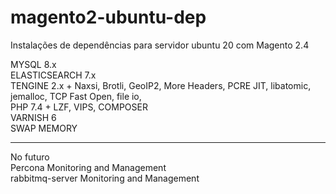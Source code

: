 # magento2-ubuntu-dep
Instalações de dependências para servidor ubuntu 20 com Magento 2.4

MYSQL 8.x <br>
ELASTICSEARCH 7.x <br>
TENGINE 2.x + Naxsi, Brotli, GeoIP2, More Headers, PCRE JIT, libatomic, jemalloc, TCP Fast Open, file io, <br>
PHP 7.4 + LZF, VIPS, COMPOSER <br>
VARNISH 6  <br>
SWAP MEMORY   <br>

<hr>

No futuro   <br>
Percona Monitoring and Management    <br>
rabbitmq-server  Monitoring and Management 
